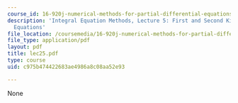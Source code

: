 ```yaml
---
course_id: 16-920j-numerical-methods-for-partial-differential-equations-sma-5212-spring-2003
description: 'Integral Equation Methods, Lecture 5: First and Second Kind Potential
  Equations'
file_location: /coursemedia/16-920j-numerical-methods-for-partial-differential-equations-sma-5212-spring-2003/c975b474422683ae4986a8c08aa52e93_lec25.pdf
file_type: application/pdf
layout: pdf
title: lec25.pdf
type: course
uid: c975b474422683ae4986a8c08aa52e93

---
```

None